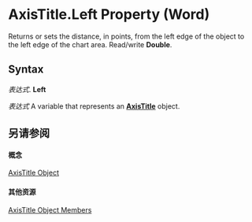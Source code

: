 
# AxisTitle.Left Property (Word)

Returns or sets the distance, in points, from the left edge of the object to the left edge of the chart area. Read/write  **Double**.


## Syntax

 _表达式_. **Left**

 _表达式_ A variable that represents an **[AxisTitle](ec746a05-40df-95cc-c017-40ef150504cf.md)** object.


## 另请参阅


#### 概念


[AxisTitle Object](ec746a05-40df-95cc-c017-40ef150504cf.md)
#### 其他资源


[AxisTitle Object Members](http://msdn.microsoft.com/library/c4ea4669-3534-47ed-12dd-10d1062d005a%28Office.15%29.aspx)
